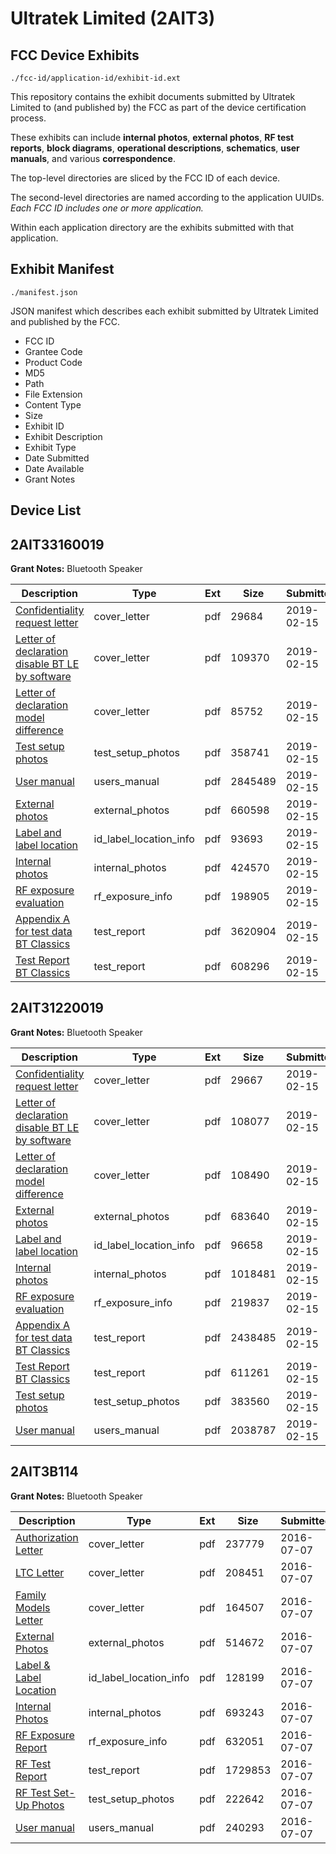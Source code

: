 # Ultratek Limited (2AIT3)
## FCC Device Exhibits

```
./fcc-id/application-id/exhibit-id.ext
```

This repository contains the exhibit documents submitted by Ultratek Limited to (and published by) the FCC as part of the device certification process.

These exhibits can include **internal photos**, **external photos**, **RF test reports**, **block diagrams**, **operational descriptions**, **schematics**, **user manuals**, and various **correspondence**.

The top-level directories are sliced by the FCC ID of each device.

The second-level directories are named according to the application UUIDs. *Each FCC ID includes one or more application.*

Within each application directory are the exhibits submitted with that application. 

## Exhibit Manifest

```
./manifest.json
```

JSON manifest which describes each exhibit submitted by Ultratek Limited and published by the FCC.

- FCC ID
- Grantee Code
- Product Code
- MD5
- Path
- File Extension
- Content Type
- Size
- Exhibit ID
- Exhibit Description
- Exhibit Type
- Date Submitted
- Date Available
- Grant Notes

## Device List
## 2AIT33160019
**Grant Notes:** Bluetooth Speaker

| Description | Type | Ext | Size | Submitted | Available |
| ----------- | ---- | --- | ---- | --------- | --------- |
| [Confidentiality request letter](2AIT33160019/38486ab3c632a1db42e50c9117a19b8a/4170361.pdf) | cover_letter | pdf | 29684 | 2019-02-15 | 2019-02-15 |
| [Letter of declaration disable BT LE by software](2AIT33160019/38486ab3c632a1db42e50c9117a19b8a/4170365.pdf) | cover_letter | pdf | 109370 | 2019-02-15 | 2019-02-15 |
| [Letter of declaration model difference](2AIT33160019/38486ab3c632a1db42e50c9117a19b8a/4170366.pdf) | cover_letter | pdf | 85752 | 2019-02-15 | 2019-02-15 |
| [Test setup photos](2AIT33160019/38486ab3c632a1db42e50c9117a19b8a/4170371.pdf) | test_setup_photos | pdf | 358741 | 2019-02-15 | 2019-02-15 |
| [User manual](2AIT33160019/38486ab3c632a1db42e50c9117a19b8a/4170372.pdf) | users_manual | pdf | 2845489 | 2019-02-15 | 2019-02-15 |
| [External photos](2AIT33160019/38486ab3c632a1db42e50c9117a19b8a/4170362.pdf) | external_photos | pdf | 660598 | 2019-02-15 | 2019-02-15 |
| [Label and label location](2AIT33160019/38486ab3c632a1db42e50c9117a19b8a/4170364.pdf) | id_label_location_info | pdf | 93693 | 2019-02-15 | 2019-02-15 |
| [Internal photos](2AIT33160019/38486ab3c632a1db42e50c9117a19b8a/4170363.pdf) | internal_photos | pdf | 424570 | 2019-02-15 | 2019-02-15 |
| [RF exposure evaluation](2AIT33160019/38486ab3c632a1db42e50c9117a19b8a/4170368.pdf) | rf_exposure_info | pdf | 198905 | 2019-02-15 | 2019-02-15 |
| [Appendix A for test data BT Classics](2AIT33160019/38486ab3c632a1db42e50c9117a19b8a/4170359.pdf) | test_report | pdf | 3620904 | 2019-02-15 | 2019-02-15 |
| [Test Report BT Classics](2AIT33160019/38486ab3c632a1db42e50c9117a19b8a/4170370.pdf) | test_report | pdf | 608296 | 2019-02-15 | 2019-02-15 |
## 2AIT31220019
**Grant Notes:** Bluetooth Speaker

| Description | Type | Ext | Size | Submitted | Available |
| ----------- | ---- | --- | ---- | --------- | --------- |
| [Confidentiality request letter](2AIT31220019/ecb31bd24c475a278963109514acb2c1/4170320.pdf) | cover_letter | pdf | 29667 | 2019-02-15 | 2019-02-15 |
| [Letter of declaration disable BT LE by software](2AIT31220019/ecb31bd24c475a278963109514acb2c1/4170324.pdf) | cover_letter | pdf | 108077 | 2019-02-15 | 2019-02-15 |
| [Letter of declaration model difference](2AIT31220019/ecb31bd24c475a278963109514acb2c1/4170325.pdf) | cover_letter | pdf | 108490 | 2019-02-15 | 2019-02-15 |
| [External photos](2AIT31220019/ecb31bd24c475a278963109514acb2c1/4170321.pdf) | external_photos | pdf | 683640 | 2019-02-15 | 2019-02-15 |
| [Label and label location](2AIT31220019/ecb31bd24c475a278963109514acb2c1/4170323.pdf) | id_label_location_info | pdf | 96658 | 2019-02-15 | 2019-02-15 |
| [Internal photos](2AIT31220019/ecb31bd24c475a278963109514acb2c1/4170322.pdf) | internal_photos | pdf | 1018481 | 2019-02-15 | 2019-02-15 |
| [RF exposure evaluation](2AIT31220019/ecb31bd24c475a278963109514acb2c1/4170327.pdf) | rf_exposure_info | pdf | 219837 | 2019-02-15 | 2019-02-15 |
| [Appendix A for test data BT Classics](2AIT31220019/ecb31bd24c475a278963109514acb2c1/4170317.pdf) | test_report | pdf | 2438485 | 2019-02-15 | 2019-02-15 |
| [Test Report BT Classics](2AIT31220019/ecb31bd24c475a278963109514acb2c1/4170329.pdf) | test_report | pdf | 611261 | 2019-02-15 | 2019-02-15 |
| [Test setup photos](2AIT31220019/ecb31bd24c475a278963109514acb2c1/4170330.pdf) | test_setup_photos | pdf | 383560 | 2019-02-15 | 2019-02-15 |
| [User manual](2AIT31220019/ecb31bd24c475a278963109514acb2c1/4170332.pdf) | users_manual | pdf | 2038787 | 2019-02-15 | 2019-02-15 |
## 2AIT3B114
**Grant Notes:** Bluetooth Speaker

| Description | Type | Ext | Size | Submitted | Available |
| ----------- | ---- | --- | ---- | --------- | --------- |
| [Authorization Letter](2AIT3B114/170253d620f3d8f6167857199d6a6820/3055434.pdf) | cover_letter | pdf | 237779 | 2016-07-07 | 2016-07-07 |
| [LTC Letter](2AIT3B114/170253d620f3d8f6167857199d6a6820/3055435.pdf) | cover_letter | pdf | 208451 | 2016-07-07 | 2016-07-07 |
| [Family Models Letter](2AIT3B114/170253d620f3d8f6167857199d6a6820/3055436.pdf) | cover_letter | pdf | 164507 | 2016-07-07 | 2016-07-07 |
| [External Photos](2AIT3B114/170253d620f3d8f6167857199d6a6820/3055437.pdf) | external_photos | pdf | 514672 | 2016-07-07 | 2016-07-07 |
| [Label & Label Location](2AIT3B114/170253d620f3d8f6167857199d6a6820/3055438.pdf) | id_label_location_info | pdf | 128199 | 2016-07-07 | 2016-07-07 |
| [Internal Photos](2AIT3B114/170253d620f3d8f6167857199d6a6820/3055439.pdf) | internal_photos | pdf | 693243 | 2016-07-07 | 2016-07-07 |
| [RF Exposure Report](2AIT3B114/170253d620f3d8f6167857199d6a6820/3055441.pdf) | rf_exposure_info | pdf | 632051 | 2016-07-07 | 2016-07-07 |
| [RF Test Report](2AIT3B114/170253d620f3d8f6167857199d6a6820/3055443.pdf) | test_report | pdf | 1729853 | 2016-07-07 | 2016-07-07 |
| [RF Test Set-Up Photos](2AIT3B114/170253d620f3d8f6167857199d6a6820/3055444.pdf) | test_setup_photos | pdf | 222642 | 2016-07-07 | 2016-07-07 |
| [User manual](2AIT3B114/170253d620f3d8f6167857199d6a6820/3055445.pdf) | users_manual | pdf | 240293 | 2016-07-07 | 2016-07-07 |
